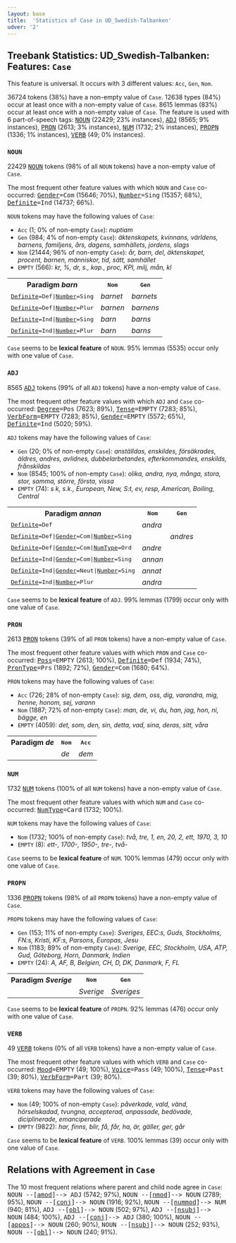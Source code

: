 ```yaml
---
layout: base
title:  'Statistics of Case in UD_Swedish-Talbanken'
udver: '2'
---
```


## Treebank Statistics: UD_Swedish-Talbanken: Features: `Case`

This feature is universal.
It occurs with 3 different values: `Acc`, `Gen`, `Nom`.

36724 tokens (38%) have a non-empty value of `Case`.
12638 types (84%) occur at least once with a non-empty value of `Case`.
8615 lemmas (83%) occur at least once with a non-empty value of `Case`.
The feature is used with 6 part-of-speech tags: <tt><a href="sv_talbanken-pos-NOUN.html">NOUN</a></tt> (22429; 23% instances), <tt><a href="sv_talbanken-pos-ADJ.html">ADJ</a></tt> (8565; 9% instances), <tt><a href="sv_talbanken-pos-PRON.html">PRON</a></tt> (2613; 3% instances), <tt><a href="sv_talbanken-pos-NUM.html">NUM</a></tt> (1732; 2% instances), <tt><a href="sv_talbanken-pos-PROPN.html">PROPN</a></tt> (1336; 1% instances), <tt><a href="sv_talbanken-pos-VERB.html">VERB</a></tt> (49; 0% instances).

### `NOUN`

22429 <tt><a href="sv_talbanken-pos-NOUN.html">NOUN</a></tt> tokens (98% of all `NOUN` tokens) have a non-empty value of `Case`.

The most frequent other feature values with which `NOUN` and `Case` co-occurred: <tt><a href="sv_talbanken-feat-Gender.html">Gender</a></tt><tt>=Com</tt> (15646; 70%), <tt><a href="sv_talbanken-feat-Number.html">Number</a></tt><tt>=Sing</tt> (15357; 68%), <tt><a href="sv_talbanken-feat-Definite.html">Definite</a></tt><tt>=Ind</tt> (14737; 66%).

`NOUN` tokens may have the following values of `Case`:

* `Acc` (1; 0% of non-empty `Case`): <em>nuptiam</em>
* `Gen` (984; 4% of non-empty `Case`): <em>äktenskapets, kvinnans, världens, barnens, familjens, års, dagens, samhällets, jordens, slags</em>
* `Nom` (21444; 96% of non-empty `Case`): <em>år, barn, del, äktenskapet, procent, barnen, människor, tid, sätt, samhället</em>
* `EMPTY` (566): <em>kr, %, dr, s., kap., proc, KPI, milj, mån, kl</em>

<table>
  <tr><th>Paradigm <i>barn</i></th><th><tt>Nom</tt></th><th><tt>Gen</tt></th></tr>
  <tr><td><tt><tt><a href="sv_talbanken-feat-Definite.html">Definite</a></tt><tt>=Def</tt>|<tt><a href="sv_talbanken-feat-Number.html">Number</a></tt><tt>=Sing</tt></tt></td><td><em>barnet</em></td><td><em>barnets</em></td></tr>
  <tr><td><tt><tt><a href="sv_talbanken-feat-Definite.html">Definite</a></tt><tt>=Def</tt>|<tt><a href="sv_talbanken-feat-Number.html">Number</a></tt><tt>=Plur</tt></tt></td><td><em>barnen</em></td><td><em>barnens</em></td></tr>
  <tr><td><tt><tt><a href="sv_talbanken-feat-Definite.html">Definite</a></tt><tt>=Ind</tt>|<tt><a href="sv_talbanken-feat-Number.html">Number</a></tt><tt>=Sing</tt></tt></td><td><em>barn</em></td><td><em>barns</em></td></tr>
  <tr><td><tt><tt><a href="sv_talbanken-feat-Definite.html">Definite</a></tt><tt>=Ind</tt>|<tt><a href="sv_talbanken-feat-Number.html">Number</a></tt><tt>=Plur</tt></tt></td><td><em>barn</em></td><td><em>barns</em></td></tr>
</table>

`Case` seems to be **lexical feature** of `NOUN`. 95% lemmas (5535) occur only with one value of `Case`.

### `ADJ`

8565 <tt><a href="sv_talbanken-pos-ADJ.html">ADJ</a></tt> tokens (99% of all `ADJ` tokens) have a non-empty value of `Case`.

The most frequent other feature values with which `ADJ` and `Case` co-occurred: <tt><a href="sv_talbanken-feat-Degree.html">Degree</a></tt><tt>=Pos</tt> (7623; 89%), <tt><a href="sv_talbanken-feat-Tense.html">Tense</a></tt><tt>=EMPTY</tt> (7283; 85%), <tt><a href="sv_talbanken-feat-VerbForm.html">VerbForm</a></tt><tt>=EMPTY</tt> (7283; 85%), <tt><a href="sv_talbanken-feat-Gender.html">Gender</a></tt><tt>=EMPTY</tt> (5572; 65%), <tt><a href="sv_talbanken-feat-Definite.html">Definite</a></tt><tt>=Ind</tt> (5020; 59%).

`ADJ` tokens may have the following values of `Case`:

* `Gen` (20; 0% of non-empty `Case`): <em>anställdas, enskildes, försäkrades, äldres, andres, avlidnes, dubbelarbetandes, efterkommandes, enskilds, frånskildas</em>
* `Nom` (8545; 100% of non-empty `Case`): <em>olika, andra, nya, många, stora, stor, samma, större, första, vissa</em>
* `EMPTY` (74): <em>s k, s.k., European, New, S:t, ev, resp, American, Boiling, Central</em>

<table>
  <tr><th>Paradigm <i>annan</i></th><th><tt>Nom</tt></th><th><tt>Gen</tt></th></tr>
  <tr><td><tt><tt><a href="sv_talbanken-feat-Definite.html">Definite</a></tt><tt>=Def</tt></tt></td><td><em>andra</em></td><td></td></tr>
  <tr><td><tt><tt><a href="sv_talbanken-feat-Definite.html">Definite</a></tt><tt>=Def</tt>|<tt><a href="sv_talbanken-feat-Gender.html">Gender</a></tt><tt>=Com</tt>|<tt><a href="sv_talbanken-feat-Number.html">Number</a></tt><tt>=Sing</tt></tt></td><td></td><td><em>andres</em></td></tr>
  <tr><td><tt><tt><a href="sv_talbanken-feat-Definite.html">Definite</a></tt><tt>=Def</tt>|<tt><a href="sv_talbanken-feat-Gender.html">Gender</a></tt><tt>=Com</tt>|<tt><a href="sv_talbanken-feat-NumType.html">NumType</a></tt><tt>=Ord</tt></tt></td><td><em>andre</em></td><td></td></tr>
  <tr><td><tt><tt><a href="sv_talbanken-feat-Definite.html">Definite</a></tt><tt>=Ind</tt>|<tt><a href="sv_talbanken-feat-Gender.html">Gender</a></tt><tt>=Com</tt>|<tt><a href="sv_talbanken-feat-Number.html">Number</a></tt><tt>=Sing</tt></tt></td><td><em>annan</em></td><td></td></tr>
  <tr><td><tt><tt><a href="sv_talbanken-feat-Definite.html">Definite</a></tt><tt>=Ind</tt>|<tt><a href="sv_talbanken-feat-Gender.html">Gender</a></tt><tt>=Neut</tt>|<tt><a href="sv_talbanken-feat-Number.html">Number</a></tt><tt>=Sing</tt></tt></td><td><em>annat</em></td><td></td></tr>
  <tr><td><tt><tt><a href="sv_talbanken-feat-Definite.html">Definite</a></tt><tt>=Ind</tt>|<tt><a href="sv_talbanken-feat-Number.html">Number</a></tt><tt>=Plur</tt></tt></td><td><em>andra</em></td><td></td></tr>
</table>

`Case` seems to be **lexical feature** of `ADJ`. 99% lemmas (1799) occur only with one value of `Case`.

### `PRON`

2613 <tt><a href="sv_talbanken-pos-PRON.html">PRON</a></tt> tokens (39% of all `PRON` tokens) have a non-empty value of `Case`.

The most frequent other feature values with which `PRON` and `Case` co-occurred: <tt><a href="sv_talbanken-feat-Poss.html">Poss</a></tt><tt>=EMPTY</tt> (2613; 100%), <tt><a href="sv_talbanken-feat-Definite.html">Definite</a></tt><tt>=Def</tt> (1934; 74%), <tt><a href="sv_talbanken-feat-PronType.html">PronType</a></tt><tt>=Prs</tt> (1892; 72%), <tt><a href="sv_talbanken-feat-Gender.html">Gender</a></tt><tt>=Com</tt> (1680; 64%).

`PRON` tokens may have the following values of `Case`:

* `Acc` (726; 28% of non-empty `Case`): <em>sig, dem, oss, dig, varandra, mig, henne, honom, sej, varann</em>
* `Nom` (1887; 72% of non-empty `Case`): <em>man, de, vi, du, han, jag, hon, ni, bägge, en</em>
* `EMPTY` (4059): <em>det, som, den, sin, detta, vad, sina, deras, sitt, våra</em>

<table>
  <tr><th>Paradigm <i>de</i></th><th><tt>Nom</tt></th><th><tt>Acc</tt></th></tr>
  <tr><td><tt></tt></td><td><em>de</em></td><td><em>dem</em></td></tr>
</table>

### `NUM`

1732 <tt><a href="sv_talbanken-pos-NUM.html">NUM</a></tt> tokens (100% of all `NUM` tokens) have a non-empty value of `Case`.

The most frequent other feature values with which `NUM` and `Case` co-occurred: <tt><a href="sv_talbanken-feat-NumType.html">NumType</a></tt><tt>=Card</tt> (1732; 100%).

`NUM` tokens may have the following values of `Case`:

* `Nom` (1732; 100% of non-empty `Case`): <em>två, tre, 1, en, 20, 2, ett, 1970, 3, 10</em>
* `EMPTY` (8): <em>ett-, 1700-, 1950-, tre-, två-</em>

`Case` seems to be **lexical feature** of `NUM`. 100% lemmas (479) occur only with one value of `Case`.

### `PROPN`

1336 <tt><a href="sv_talbanken-pos-PROPN.html">PROPN</a></tt> tokens (98% of all `PROPN` tokens) have a non-empty value of `Case`.

`PROPN` tokens may have the following values of `Case`:

* `Gen` (153; 11% of non-empty `Case`): <em>Sveriges, EEC:s, Guds, Stockholms, FN:s, Kristi, KF:s, Parsons, Europas, Jesu</em>
* `Nom` (1183; 89% of non-empty `Case`): <em>Sverige, EEC, Stockholm, USA, ATP, Gud, Göteborg, Horn, Danmark, Indien</em>
* `EMPTY` (24): <em>A, AF, B, Belgien, CH, D, DK, Danmark, F, FL</em>

<table>
  <tr><th>Paradigm <i>Sverige</i></th><th><tt>Nom</tt></th><th><tt>Gen</tt></th></tr>
  <tr><td><tt></tt></td><td><em>Sverige</em></td><td><em>Sveriges</em></td></tr>
</table>

`Case` seems to be **lexical feature** of `PROPN`. 92% lemmas (476) occur only with one value of `Case`.

### `VERB`

49 <tt><a href="sv_talbanken-pos-VERB.html">VERB</a></tt> tokens (0% of all `VERB` tokens) have a non-empty value of `Case`.

The most frequent other feature values with which `VERB` and `Case` co-occurred: <tt><a href="sv_talbanken-feat-Mood.html">Mood</a></tt><tt>=EMPTY</tt> (49; 100%), <tt><a href="sv_talbanken-feat-Voice.html">Voice</a></tt><tt>=Pass</tt> (49; 100%), <tt><a href="sv_talbanken-feat-Tense.html">Tense</a></tt><tt>=Past</tt> (39; 80%), <tt><a href="sv_talbanken-feat-VerbForm.html">VerbForm</a></tt><tt>=Part</tt> (39; 80%).

`VERB` tokens may have the following values of `Case`:

* `Nom` (49; 100% of non-empty `Case`): <em>påverkade, vald, vänd, hörselskadad, tvungna, accepterad, anpassade, bedövade, diciplinerade, emanciperade</em>
* `EMPTY` (9822): <em>har, finns, blir, få, får, ha, är, gäller, ger, går</em>

`Case` seems to be **lexical feature** of `VERB`. 100% lemmas (39) occur only with one value of `Case`.

## Relations with Agreement in `Case`

The 10 most frequent relations where parent and child node agree in `Case`:
<tt>NOUN --[<tt><a href="sv_talbanken-dep-amod.html">amod</a></tt>]--> ADJ</tt> (5742; 97%),
<tt>NOUN --[<tt><a href="sv_talbanken-dep-nmod.html">nmod</a></tt>]--> NOUN</tt> (2789; 95%),
<tt>NOUN --[<tt><a href="sv_talbanken-dep-conj.html">conj</a></tt>]--> NOUN</tt> (1916; 92%),
<tt>NOUN --[<tt><a href="sv_talbanken-dep-nummod.html">nummod</a></tt>]--> NUM</tt> (940; 81%),
<tt>ADJ --[<tt><a href="sv_talbanken-dep-obl.html">obl</a></tt>]--> NOUN</tt> (502; 97%),
<tt>ADJ --[<tt><a href="sv_talbanken-dep-nsubj.html">nsubj</a></tt>]--> NOUN</tt> (484; 100%),
<tt>ADJ --[<tt><a href="sv_talbanken-dep-conj.html">conj</a></tt>]--> ADJ</tt> (380; 100%),
<tt>NOUN --[<tt><a href="sv_talbanken-dep-appos.html">appos</a></tt>]--> NOUN</tt> (260; 90%),
<tt>NOUN --[<tt><a href="sv_talbanken-dep-nsubj.html">nsubj</a></tt>]--> NOUN</tt> (252; 93%),
<tt>NOUN --[<tt><a href="sv_talbanken-dep-obl.html">obl</a></tt>]--> NOUN</tt> (240; 91%).

